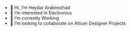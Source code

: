 - 👋 Hi, I’m Heydar Arabnezhad 
- 👀 I’m interested in Electronics
- 🌱 I’m currently Working
- 💞️ I’m looking to collaborate on Altium Designer Projects
<!---
Heydarara/Heydarara is a ✨ special ✨ repository because its `README.md` (this file) appears on your GitHub profile.
You can click the Preview link to take a look at your changes.
--->
